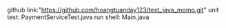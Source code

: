 github link:"https://github.com/hoangtuanday123/test_java_momo.git"
unit test: PaymentServiceTest.java
run shell: Main.java